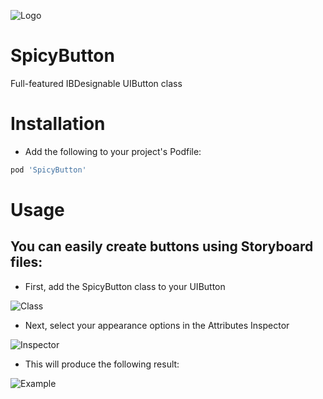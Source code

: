 ![Logo](http://lukecrum.xyz/Images/Logo.png)
# SpicyButton
Full-featured IBDesignable UIButton class
# Installation
- Add the following to your project's Podfile:
```Ruby
pod 'SpicyButton'
```

# Usage
## You can easily create buttons using Storyboard files:
- First, add the SpicyButton class to your UIButton

![Class](http://lukecrum.xyz/Images/Class.png)

- Next, select your appearance options in the Attributes Inspector

![Inspector](http://lukecrum.xyz/Images/Attributes_Inspector.png)

- This will produce the following result:

![Example](http://lukecrum.xyz/Images/Button_Example.png)
